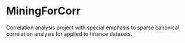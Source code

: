 # MiningForCorr
Correlation analysis project with special emphasis to sparse canonical correlation analysis for applied to finance datasets.
